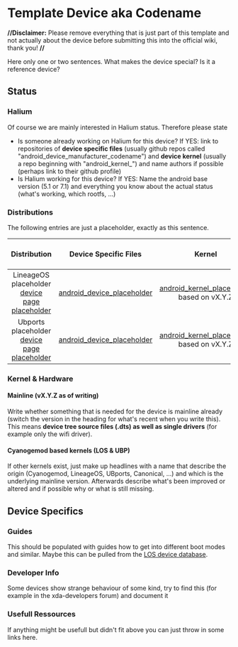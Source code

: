 # Template Device aka Codename

**//Disclaimer:** Please remove everything that is just part of this template and not actually about the device before submitting this into the official wiki, thank you! **//**

Here only one or two sentences. What makes the device special? Is it a reference device? 

## Status

### Halium

Of course we are mainly interested in Halium status. Therefore please state 

* Is someone already working on Halium for this device? If YES: link to repositories of **device specific files** (usually github repos called "android_device_manufacturer_codename") and **device kernel** (usually a repo beginning with "android_kernel_") and name authors if possible (perhaps link to their github profile)
* Is Halium working for this device? If YES: Name the android base version (5.1 or 7.1) and everything you know about the actual status (what's working, which rootfs, ...)

### Distributions

The following entries are just a placeholder, exactly as this sentence.

|               Distribution               |          Device Specific Files           |                  Kernel                  | What works | What doesn't work |
| :--------------------------------------: | :--------------------------------------: | :--------------------------------------: | :--------: | :---------------: |
| LineageOS placeholder [device page placeholder](placeholder) | [android_device_placeholder](placeholder) | [android_kernel_placeholder](placeholder) based on vX.Y.Z |     ?      |         ?         |
| Ubports placeholder [device page placeholder](placeholder) | [android_device_placeholder](placeholder) | [android_kernel_placeholder](placeholder) based on vX.Y.Z |     ?      |         ?         |


### Kernel & Hardware
#### Mainline (vX.Y.Z as of writing)
Write whether something that is needed for the device is mainline already (switch the version in the heading for what's recent when you write this). This means **device tree source files (.dts) as well as single drivers** (for example only the wifi driver).

#### Cyanogemod based kernels (LOS & UBP)
If other kernels exist, just make up headlines with a name that describe the origin (Cyanogemod, LineageOS, UBports, Canonical, ...) and which is the underlying mainline version. Afterwards describe what's been improved or altered and if possible why or what is still missing.

## Device Specifics

### Guides

This should be populated with guides how to get into different boot modes and similar. Maybe this can be pulled from the [LOS device database](https://github.com/LineageOS/lineage_wiki/tree/master/_data/devices).

### Developer Info

Some devices show strange behaviour of some kind, try to find this (for example in the xda-developers forum) and document it

### Usefull Ressources
If anything might be usefull but didn't fit above you can just throw in some links here.